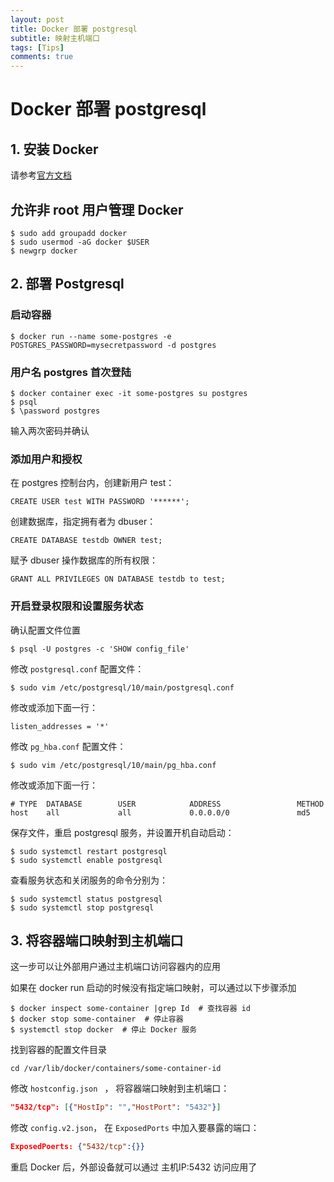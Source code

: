 ```yaml
---
layout: post
title: Docker 部署 postgresql
subtitle: 映射主机端口
tags: [Tips]
comments: true
---
```


# Docker 部署 postgresql

## 1. 安装 Docker
请参考[官方文档](https://docs.docker.com/get-started/)

## 允许非 root 用户管理 Docker
```console
$ sudo add groupadd docker
$ sudo usermod -aG docker $USER
$ newgrp docker 
```

## 2. 部署 Postgresql

### 启动容器 

```console
$ docker run --name some-postgres -e POSTGRES_PASSWORD=mysecretpassword -d postgres
```

###  用户名 postgres 首次登陆

```console
$ docker container exec -it some-postgres su postgres
$ psql
$ \password postgres
```

输入两次密码并确认

### 添加用户和授权

在 postgres 控制台内，创建新用户 test：

```
CREATE USER test WITH PASSWORD '******';
```

创建数据库，指定拥有者为 dbuser：

```
CREATE DATABASE testdb OWNER test;
```

赋予 dbuser 操作数据库的所有权限：

```
GRANT ALL PRIVILEGES ON DATABASE testdb to test;
```

### 开启登录权限和设置服务状态

确认配置文件位置

```console
$ psql -U postgres -c 'SHOW config_file'
```

修改 `postgresql.conf` 配置文件：

```console
$ sudo vim /etc/postgresql/10/main/postgresql.conf
```

修改或添加下面一行：

```
listen_addresses = '*'
```

修改 `pg_hba.conf` 配置文件：

```console
$ sudo vim /etc/postgresql/10/main/pg_hba.conf
```

修改或添加下面一行：

```text
# TYPE  DATABASE        USER            ADDRESS                 METHOD
host    all             all             0.0.0.0/0               md5
```

保存文件，重启 postgresql 服务，并设置开机自动启动：

```console
$ sudo systemctl restart postgresql
$ sudo systemctl enable postgresql
```

查看服务状态和关闭服务的命令分别为：

```console
$ sudo systemctl status postgresql
$ sudo systemctl stop postgresql
```


## 3. 将容器端口映射到主机端口

这一步可以让外部用户通过主机端口访问容器内的应用

如果在 docker run 启动的时候没有指定端口映射，可以通过以下步骤添加

```console
$ docker inspect some-container |grep Id  # 查找容器 id
$ docker stop some-container  # 停止容器
$ systemctl stop docker  # 停止 Docker 服务
```

找到容器的配置文件目录

```console
cd /var/lib/docker/containers/some-container-id
```

修改 `hostconfig.json ` ， 将容器端口映射到主机端口：

```json
"5432/tcp": [{"HostIp": "","HostPort": "5432"}]
```

修改 `config.v2.json`， 在 `ExposedPorts` 中加入要暴露的端口：

```json
ExposedPoerts: {"5432/tcp":{}}
```

重启 Docker 后，外部设备就可以通过 主机IP:5432 访问应用了